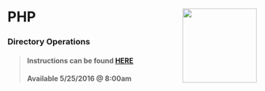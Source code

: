 # PHP <img align="right" src="https://github.com/Learning-Fuze/prototypes_C4.17/blob/assets/assets/images/logos/LF_LOGO.png?raw=true" width="150">
### Directory Operations

>#### Instructions can be found <a href="http://learning-fuze.github.io/prototypes_C4.17/#/PHP-Directory-Operations" target="_blank">HERE</a>
>#### Available 5/25/2016 @ 8:00am